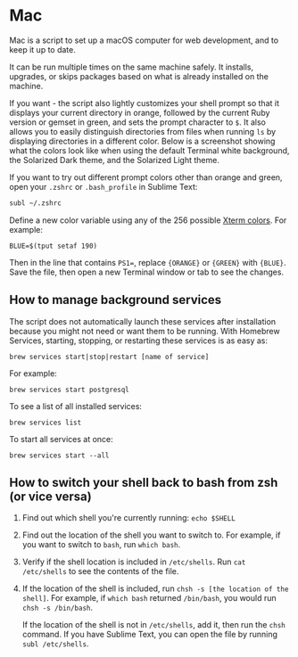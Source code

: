 Mac
======
Mac is a script to set up a macOS computer for web development, and to keep
it up to date.

It can be run multiple times on the same machine safely. It installs,
upgrades, or skips packages based on what is already installed on the machine.

If you want - the script also lightly customizes your shell prompt so that it displays your
current directory in orange, followed by the current Ruby version or gemset in
green, and sets the prompt character to `$`. It also allows you to easily
distinguish directories from files when running `ls` by displaying directories
in a different color. Below is a screenshot showing what the colors look like
when using the default Terminal white background, the Solarized Dark theme, and the Solarized Light theme.

If you want to try out different prompt colors other than orange and green,
open your `.zshrc` or `.bash_profile` in Sublime Text:

```sh
subl ~/.zshrc
```

Define a new color variable using any of the 256 possible [Xterm colors](http://upload.wikimedia.org/wikipedia/commons/9/95/Xterm_color_chart.png). For example:

```
BLUE=$(tput setaf 190)
```

Then in the line that contains `PS1=`, replace `{ORANGE}` or `{GREEN}` with
`{BLUE}`. Save the file, then open a new Terminal window or tab to see the changes.


How to manage background services
----------------------------------------------------------
The script does not automatically launch these services after installation
because you might not need or want them to be running. With Homebrew Services,
starting, stopping, or restarting these services is as easy as:

```
brew services start|stop|restart [name of service]
```

For example:

```
brew services start postgresql
```

To see a list of all installed services:

```
brew services list
```

To start all services at once:

```
brew services start --all
```

How to switch your shell back to bash from zsh (or vice versa)
--------------------------------------------------------------
1. Find out which shell you're currently running: `echo $SHELL`
2. Find out the location of the shell you want to switch to. For example, if
   you want to switch to `bash`, run `which bash`.
3. Verify if the shell location is included in `/etc/shells`.
   Run `cat /etc/shells` to see the contents of the file.
4. If the location of the shell is included, run `chsh -s [the location of the shell]`.
   For example, if `which bash` returned `/bin/bash`, you would run `chsh -s /bin/bash`.

   If the location of the shell is not in `/etc/shells`, add it, then run the `chsh` command.
   If you have Sublime Text, you can open the file by running `subl /etc/shells`.
